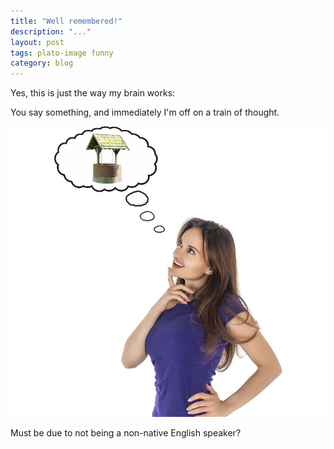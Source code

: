 ```yaml
---
title: "Well remembered!"
description: "..."
layout: post
tags: plato-image funny
category: blog
---
```


Yes, this is just the way my brain works:

You say something, and immediately I'm off on a train of thought.

![well remembered!](/assets/posts/2017-09-29-well-remembered/wellremembered.jpg)

Must be due to not being a non-native English speaker?

